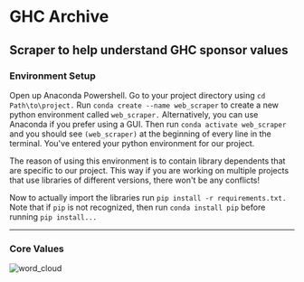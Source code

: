 # GHC Archive
Scraper to help understand GHC sponsor values
----

### Environment Setup
Open up Anaconda Powershell. Go to your project directory using `cd Path\to\project.` 
Run `conda create --name web_scraper` to create a new python environment called `web_scraper.` Alternatively, you can use Anaconda if you prefer using a GUI. Then run `conda activate web_scraper` and you should see `(web_scraper)` at the beginning of every line in the terminal. You've entered your python environment for our project.


The reason of using this environment is to contain library dependents that are specific to our project. This way if you are working on multiple projects that
use libraries of different versions, there won't be any conflicts!  

Now to actually import the libraries run `pip install -r requirements.txt.` Note that if `pip` is not recognized, then run `conda install pip` before running `pip install...` 

---
### Core Values
<img src='GHC/word_cloud.PNG' title='word_cloud' width='' alt='word_cloud' />
